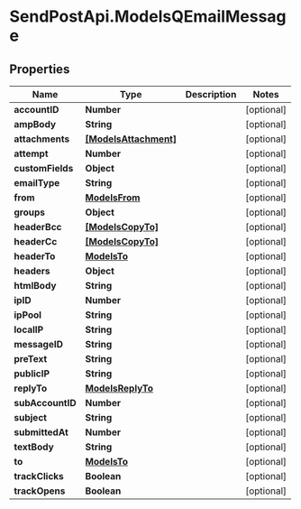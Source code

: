 # SendPostApi.ModelsQEmailMessage

## Properties

Name | Type | Description | Notes
------------ | ------------- | ------------- | -------------
**accountID** | **Number** |  | [optional] 
**ampBody** | **String** |  | [optional] 
**attachments** | [**[ModelsAttachment]**](ModelsAttachment.md) |  | [optional] 
**attempt** | **Number** |  | [optional] 
**customFields** | **Object** |  | [optional] 
**emailType** | **String** |  | [optional] 
**from** | [**ModelsFrom**](ModelsFrom.md) |  | [optional] 
**groups** | **Object** |  | [optional] 
**headerBcc** | [**[ModelsCopyTo]**](ModelsCopyTo.md) |  | [optional] 
**headerCc** | [**[ModelsCopyTo]**](ModelsCopyTo.md) |  | [optional] 
**headerTo** | [**ModelsTo**](ModelsTo.md) |  | [optional] 
**headers** | **Object** |  | [optional] 
**htmlBody** | **String** |  | [optional] 
**ipID** | **Number** |  | [optional] 
**ipPool** | **String** |  | [optional] 
**localIP** | **String** |  | [optional] 
**messageID** | **String** |  | [optional] 
**preText** | **String** |  | [optional] 
**publicIP** | **String** |  | [optional] 
**replyTo** | [**ModelsReplyTo**](ModelsReplyTo.md) |  | [optional] 
**subAccountID** | **Number** |  | [optional] 
**subject** | **String** |  | [optional] 
**submittedAt** | **Number** |  | [optional] 
**textBody** | **String** |  | [optional] 
**to** | [**ModelsTo**](ModelsTo.md) |  | [optional] 
**trackClicks** | **Boolean** |  | [optional] 
**trackOpens** | **Boolean** |  | [optional] 


